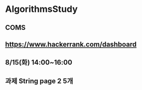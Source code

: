 # AlgorithmsStudy 
## COMS
## https://www.hackerrank.com/dashboard
## 8/15(화) 14:00~16:00
## 과제 String page 2 5개

